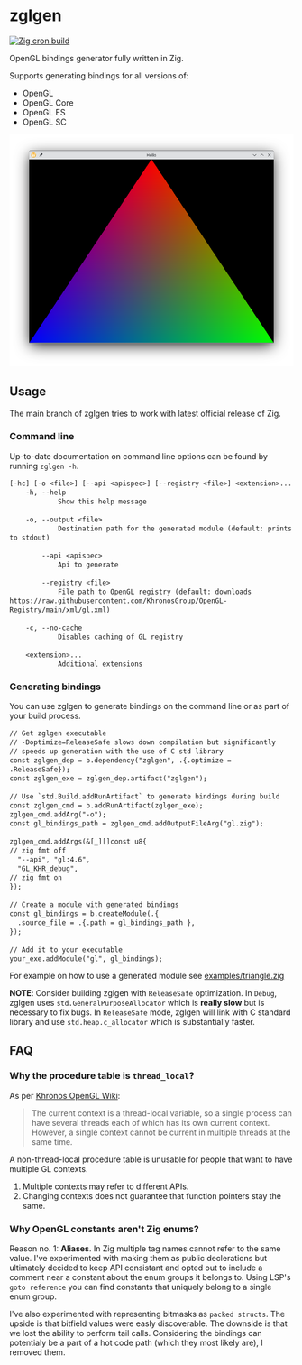 # zglgen

[![Zig cron build](https://github.com/siniarskimar/zglgen/actions/workflows/cron-build.yml/badge.svg)](https://github.com/siniarskimar/zglgen/actions/workflows/cron-build.yml)

OpenGL bindings generator fully written in Zig.

Supports generating bindings for all versions of:
 - OpenGL
 - OpenGL Core
 - OpenGL ES
 - OpenGL SC

![hello world triangle](./examples/triangle.png)

## Usage

The main branch of zglgen tries to work with latest official release of Zig.

### Command line

Up-to-date documentation on command line options can be found by running `zglgen -h`.

```
[-hc] [-o <file>] [--api <apispec>] [--registry <file>] <extension>...
    -h, --help
            Show this help message

    -o, --output <file>
            Destination path for the generated module (default: prints to stdout)

        --api <apispec>
            Api to generate

        --registry <file>
            File path to OpenGL registry (default: downloads https://raw.githubusercontent.com/KhronosGroup/OpenGL-Registry/main/xml/gl.xml)

    -c, --no-cache
            Disables caching of GL registry

    <extension>...
            Additional extensions
```

### Generating bindings

You can use zglgen to generate bindings on the command line or as part of your build process.

```zig
// Get zglgen executable
// -Doptimize=ReleaseSafe slows down compilation but significantly
// speeds up generation with the use of C std library
const zglgen_dep = b.dependency("zglgen", .{.optimize = .ReleaseSafe});
const zglgen_exe = zglgen_dep.artifact("zglgen");

// Use `std.Build.addRunArtifact` to generate bindings during build
const zglgen_cmd = b.addRunArtifact(zglgen_exe);
zglgen_cmd.addArg("-o");
const gl_bindings_path = zglgen_cmd.addOutputFileArg("gl.zig");

zglgen_cmd.addArgs(&[_][]const u8{
// zig fmt off
  "--api", "gl:4.6",
  "GL_KHR_debug",
// zig fmt on
});

// Create a module with generated bindings
const gl_bindings = b.createModule(.{
  .source_file = .{.path = gl_bindings_path },
});

// Add it to your executable
your_exe.addModule("gl", gl_bindings);
```

For example on how to use a generated module see [examples/triangle.zig](./examples/triangle.zig)

**NOTE**: Consider building zglgen with `ReleaseSafe` optimization.
In `Debug`, zglgen uses `std.GeneralPurposeAllocator` which is **really slow** but is necessary to fix bugs.
In `ReleaseSafe` mode, zglgen will link with C standard library and use `std.heap.c_allocator` which is substantially faster.

## FAQ

### Why the procedure table is `thread_local`?

As per [Khronos OpenGL Wiki](https://www.khronos.org/opengl/wiki/OpenGL_Context):

> The current context is a thread-local variable, so a single process can have several threads
> each of which has its own current context. However, a single context cannot be current in
> multiple threads at the same time. 

A non-thread-local procedure table is unusable for people that want to have multiple GL contexts.

1. Multiple contexts may refer to different APIs.
2. Changing contexts does not guarantee that function pointers stay the same.

### Why OpenGL constants aren't Zig enums?

Reason no. 1: **Aliases**. In Zig multiple tag names cannot refer to the same value.
I've experimented with making them as public declerations but ultimately decided to keep API consistant
and opted out to include a comment near a constant about the enum groups it belongs to.
Using LSP's `goto reference` you can find constants that uniquely belong to a single enum group.

I've also experimented with representing bitmasks as `packed structs`.
The upside is that bitfield values were easly discoverable.
The downside is that we lost the ability to perform tail calls.
Considering the bindings can potentialy be a part of a hot code path (which they most likely are), I removed them.
